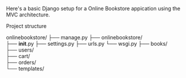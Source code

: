 Here's a basic Django setup for a Online Bookstore appication using the MVC architecture.

Project structure

onlinebookstore/
├── manage.py
├── onlinebookstore/         
   ├── __init__.py
   ├── settings.py
   ├── urls.py
   └── wsgi.py
├── books/                   
├── users/                   
├── cart/                    
├── orders/                  
└── templates/
